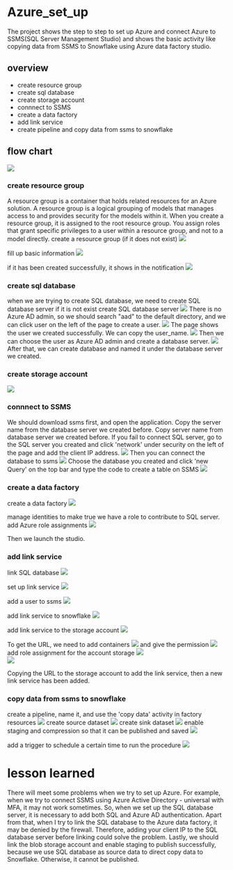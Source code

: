 # Azure_set_up

The project shows the step to step to set up Azure and connect Azure to SSMS(SQL Server Management Studio) and shows the basic activity like copying data from SSMS to Snowflake using Azure data factory studio.

## overview
- create resource group
- create sql database
- create storage account
- connnect to SSMS
- create a data factory
- add link service
- create pipeline and copy data from ssms to snowflake

## flow chart
<img src= "images/flow_chart.png">

### create resource group
   A resource group is a container that holds related resources for an Azure solution. A resource group is a logical grouping of models that manages access to and provides security for the models within it. When you create a resource group, it is assigned to the root resource group. You assign roles that grant specific privileges to a user within a resource group, and not to a model directly.
   create a resource group (if it does not exist)
 <img src= "images/resource_group_1.jpg">
  
  fill up basic information
 <img src= "images/resource_group_2.jpg">
  
  if it has been created successfully, it shows in the notification
 <img src= "images/resource_group_3.jpg">
    
### create sql database
  when we are trying to create SQL database, we need to create SQL database server if it is not exist
  create SQL database server
  <img src= "images/database_server.jpg">
  There is no Azure AD admin, so we should search "aad" to the default directory, and we can click user on the left of the page to create a user.
  <img src= "images/create_new_user.jpg">
  The page shows the user we created successfully. We can copy the user_name.
 <img src= "images/user_created.jpg">
  Then we can choose the user as Azure AD admin and create a database server.
 <img src= "images/database_server2.jpg">
  After that, we can create database and named it under the database server we created.
  
### create storage account
  <img src= "images/storage_account.jpg">
  
### connnect to SSMS
We should download ssms first, and open the application.
Copy the server name from the database server we created before.
Copy server name from database server we created before.
If you fail to connect SQL server, go to the SQL server you created and click 'network' under security on the left of the page and add the client IP address.
  <img src= "images/ssms_connect.jpg">
Then you can connect the database to ssms
  <img src= "images/ssms_1.jpg">
Choose the database you created and click 'new Query' on the top bar and type the code to create a table on SSMS
  <img src= "images/ssms_create_table.jpg">
  
 ### create a data factory
 create a data factory
  <img src= "images/create_data_factories.jpg">
  
manage identities to make true we have a role to contribute to SQL server.
add Azure role assignments
  <img src= "images/data_factory_identities.jpg">
  
Then we launch the studio.
  
 ### add link service
  link SQL database
 <img src= "images/link_service.jpg">
 
 set up link service
 <img src= "images/link_service_2.jpg">
 
 add a user to ssms
  <img src= "images/add_user_ssms.jpg">
  
  add link service to snowflake
  <img src= "images/link_snowflack.jpg">

  add link service to the storage account 
  <img src= "images/link_blob_storage.jpg">
  
  To get the URL, we need to add containers
  <img src= "images/create_container.jpg">
   and give the permission
  <img src= "images/permission.jpg">
  add role assignment for the account storage
  <img src= "images/add_role_ass.jpg">  
  <img src= "images/add_role_ass_2.jpg">  
  
  Copying the URL to the storage account to add the link service, then a new link service has been added.
  
  ### copy data from ssms to snowflake
create a pipeline, name it, and use the 'copy data' activity in factory resources
 <img src= "images/copy_data_1.jpg"> 
create source dataset
 <img src= "images/copy_data_2.jpg"> 
create sink dataset
 <img src= "images/copy_data_3.jpg"> 
enable staging and compression so that it can be published and saved
 <img src= "images/copy_data_4.jpg"> 
 
add a trigger to schedule a certain time to run the procedure
  <img src= "images/add_trigger.jpg"> 
 
# lesson learned
There will meet some problems when we try to set up Azure. For example, when we try to connect SSMS using Azure Active Directory - universal with MFA, it may not work sometimes. So, when we set up the SQL database server, it is necessary to add both SQL and Azure AD authentication. Apart from that, when I try to link the SQL database to the Azure data factory, it may be denied by the firewall. Therefore, adding your client IP to the SQL database server before linking could solve the problem. 
Lastly, we should link the blob storage account and enable staging to publish successfully, because we use SQL database as source data to direct copy data to Snowflake. Otherwise, it cannot be published. 
